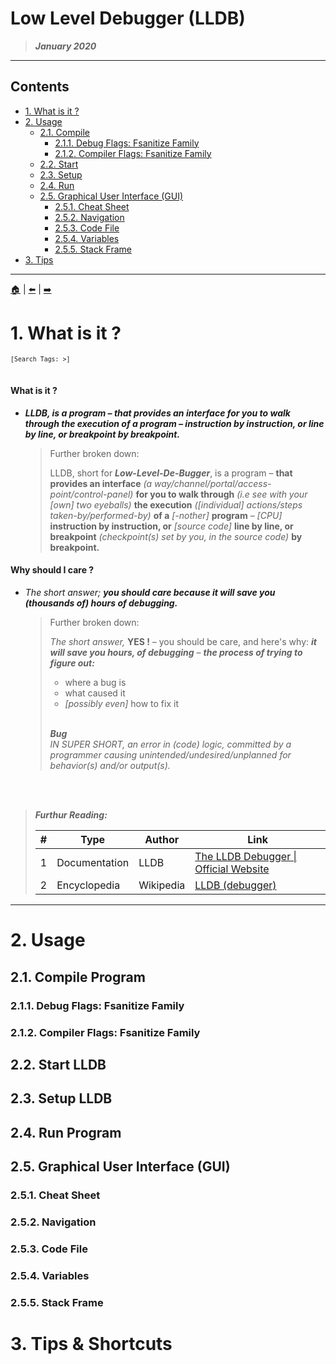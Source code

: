 <!-- Metadata ------------------------------------------------------------------

	AUTHOR(S)
		akharrou

	CONTACT
		idev.aymen@gmail.com

	OBJECTIVE(S)
		Promote, simplyify and reminder LLDB and its usage.

	DESCRIPTION
		Tutorial on LLDB.

------------------------------------------------------------------------------->

Low Level Debugger (LLDB)
===

> ***January 2020***

---

<!--
--------------------------------------------------------------------------------
> Planning



- What is it ?


- Usage
-- Compile
--- Debug Flags: Fsanitize Family
--- Compiler Flags: Fsanitize Family
-- Start
-- Setup
-- Run
-- Graphical User Interface (GUI)
--- Cheat Sheet
--- Navigation
--- Code File
--- Variables
--- Stack Frame

- Tips



--------------------------------------------------------------------------------
> Table of Contents
-->

Contents
---

- [1. What is it ?](#1-what-is-it-)
- [2. Usage](#2-usage)
	- [2.1. Compile](#21-compile)
		- [2.1.1. Debug Flags: Fsanitize Family](#211-debug-flags-fsanitize-family)
		- [2.1.2. Compiler Flags: Fsanitize Family](#212-compiler-flags-fsanitize-family)
	- [2.2. Start](#22-start)
	- [2.3. Setup](#23-setup)
	- [2.4. Run](#24-run)
	- [2.5. Graphical User Interface (GUI)](#25-graphical-user-interface-gui)
		- [2.5.1. Cheat Sheet](#251-cheat-sheet)
		- [2.5.2. Navigation](#252-navigation)
		- [2.5.3. Code File](#253-code-file)
		- [2.5.4. Variables](#254-variables)
		- [2.5.5. Stack Frame](#255-stack-frame)
- [3. Tips](#3-tips)

---

<!--
--------------------------------------------------------------------------------
> Start
.
.
.
-->


[🏠](#HOME) | [⬅️](#PREVIOUS) | [➡️](#NEXT)
# 1. What is it ?
<small>`[Search Tags: >]`</small>
<br>
<br>


#### What is it ?

-	***LLDB, is a program – that provides an interface for you to walk through the execution of a program – instruction by instruction, or line by line, or breakpoint by breakpoint.***

	> Further broken down:
	>
	> LLDB, short for ***Low-Level-De-Bugger***, is a program – **that provides an interface** *(a way/channel/portal/access-point/control-panel)* **for you to walk through** *(i.e see with your [own] two eyeballs)* **the execution** *([individual] actions/steps taken-by/performed-by)* **of a** *[-nother]* **program** – *[CPU]* **instruction by instruction, or** *[source code]* **line by line, or breakpoint** *(checkpoint(s) set by you, in the source code)* **by breakpoint.**

#### Why should I care ?

-	*The short answer;* ***you should care because it will save you *(thousands of)* hours of debugging.***

	> Further broken down:
	>
	> *The short answer,* **YES !** – you should be care, and here's why: ***it will save you hours, of debugging*** – ***the process of trying to figure out:***
    >	- where a bug is
	>	- what caused it
	>	- *[possibly even]* how to fix it <br> <br>
	>
	> ***Bug*** <br>
		*IN SUPER SHORT, an error in (code) logic, committed by a programmer causing unintended/undesired/unplanned for behavior(s) and/or output(s).*


<br>
<br>

> ***Furthur Reading:***
>
> | # | Type               | Author                 | Link
> | - | ------------------ | ---------------------- | --------------------------
> | 1 | Documentation | LLDB | [The LLDB Debugger \| Official Website](https://lldb.llvm.org/)
> | 2 | Encyclopedia | Wikipedia | [LLDB (debugger)](https://en.wikipedia.org/wiki/LLDB_(debugger))

---


# 2. Usage
## 2.1. Compile Program
### 2.1.1. Debug Flags: Fsanitize Family
### 2.1.2. Compiler Flags: Fsanitize Family
## 2.2. Start LLDB
## 2.3. Setup LLDB
## 2.4. Run Program
## 2.5. Graphical User Interface (GUI)
### 2.5.1. Cheat Sheet
### 2.5.2. Navigation
### 2.5.3. Code File
### 2.5.4. Variables
### 2.5.5. Stack Frame

# 3. Tips & Shortcuts



<!--
.
.
.
> End
--------------------------------------------------------------------------------
> Footnotes:
-->



<!--
> Document End
--------------------------------------------------------------------------------
> References:
-->




<!--
--------------------------------------------------------------------------------
> Notes:

	– Empty –

-->
